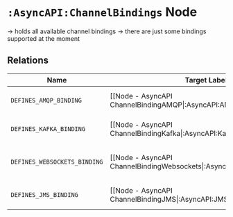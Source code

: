 # `:AsyncAPI:ChannelBindings` Node

-> holds all available channel bindings
-> there are just some bindings supported at the moment

## Relations

| Name                         | Target Label(s)                                                           | Cardinality | Description                        |
|------------------------------|---------------------------------------------------------------------------|-------------|------------------------------------|
| `DEFINES_AMQP_BINDING`       | [[Node - AsyncAPI ChannelBindingAMQP\|:AsyncAPI:AMQPChannel]]             | 0..1        | binding information for amqp       |
| `DEFINES_KAFKA_BINDING`      | [[Node - AsyncAPI ChannelBindingKafka\|:AsyncAPI:KafkaChannel]]           | 0..*        | binding information for kafka      |
| `DEFINES_WEBSOCKETS_BINDING` | [[Node - AsyncAPI ChannelBindingWebsockets\|:AsyncAPI:WebsocketsChannel]] | 0..1        | binding information for websockets |
| `DEFINES_JMS_BINDING`        | [[Node - AsyncAPI ChannelBindingJMS\|:AsyncAPI:JMSChannel]]               | 0..*        | binding information for jms        |

